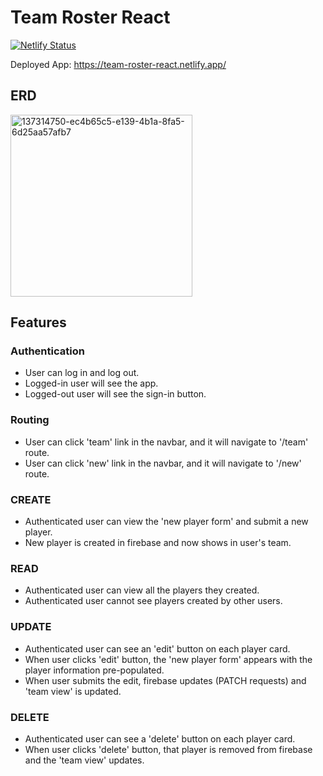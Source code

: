 # Team Roster React

[![Netlify Status](https://api.netlify.com/api/v1/badges/ca79e1ac-050f-40fa-8700-d5b65064e44d/deploy-status)](https://app.netlify.com/sites/team-roster-react/deploys)

Deployed App: https://team-roster-react.netlify.app/

## ERD

<img width="291" alt="137314750-ec4b65c5-e139-4b1a-8fa5-6d25aa57afb7" src="https://user-images.githubusercontent.com/70224936/138563755-2104bc43-96de-4d9a-adc0-97475f1dfd4a.png">

## Features

### Authentication

- User can log in and log out.
- Logged-in user will see the app.
- Logged-out user will see the sign-in button.

### Routing

- User can click 'team' link in the navbar, and it will navigate to '/team' route.
- User can click 'new' link in the navbar, and it will navigate to '/new' route.

### CREATE

- Authenticated user can view the 'new player form' and submit a new player.
- New player is created in firebase and now shows in user's team.

### READ

- Authenticated user can view all the players they created.
- Authenticated user cannot see players created by other users.

### UPDATE

- Authenticated user can see an 'edit' button on each player card.
- When user clicks 'edit' button, the 'new player form' appears with the player information pre-populated.
- When user submits the edit, firebase updates (PATCH requests) and 'team view' is updated.

### DELETE

- Authenticated user can see a 'delete' button on each player card.
- When user clicks 'delete' button, that player is removed from firebase and the 'team view' updates.
